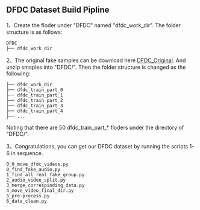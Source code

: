 ## DFDC Dataset Build Pipline
  
1、Create the floder under "DFDC" named "dfdc_work_dir". The folder structure is as follows:  
```
DFDC
├── dfdc_work_dir
```  
  
2、The original fake samples can be download here [DFDC_Original](https://www.kaggle.com/c/deepfake-detection-challenge/data). And unzip smaples into "DFDC/". Then the folder structure is changed as the following:
```DFDC
├── dfdc_work_dir
├── dfdc_train_part_0
├── dfdc_train_part_1
├── dfdc_train_part_2
├── dfdc_train_part_3
├── dfdc_train_part_4
├── ...
``` 
  
Noting that there are 50 dfdc_train_part_* floders under the directory of "DFDC/".
  
3、Congratulations, you can get our DFDC dataset by running the scripts 1-6 in sequence. 
  
```
0_0_move_dfdc_videos.py
0_find_fake_audio.py
1_find_all_real_fake_group.py
2_audio_video_split.py
3_merge_correspinding_data.py
4_move_video_final_dir.py
5_pre-process.py
6_data_clean.py

``` 

